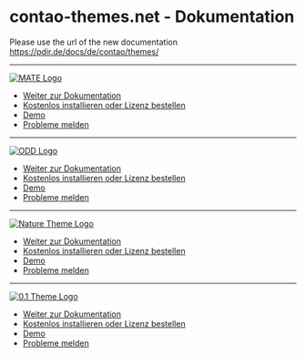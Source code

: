# contao-themes.net - Dokumentation

Please use the url of the new documentation https://pdir.de/docs/de/contao/themes/

---

[![MATE Logo](../_images/mate-theme/mate_logo.png#noborder ':size=150')](mate-lizenz.md)

- [Weiter zur Dokumentation](/mate_theme/mate-lizenz.md)
- [Kostenlos installieren oder Lizenz bestellen](https://contao-themes.net/theme-detail/mate.html)
- [Demo](https://mate.pdir.de/)
- [Probleme melden](https://github.com/contao-themes-net/mate-theme-bundle/issues)

---

[![ODD Logo](../_images/odd-theme/odd_logo.png#noborder ':size=150')](odd_theme/odd-lizenz.md)

- [Weiter zur Dokumentation](/odd_theme/odd-lizenz.md)
- [Kostenlos installieren oder Lizenz bestellen](https://contao-themes.net/theme-detail/odd.html)
- [Demo](https://odd.contao-themes.net)
- [Probleme melden](https://github.com/contao-themes-net/odd-theme-bundle/issues)

---

[![Nature Theme Logo](../_images/nature-theme/NATURE_Logo.svg#noborder ':size=150')](nature_theme/lizenz.md)

- [Weiter zur Dokumentation](/nature_theme/lizenz.md)
- [Kostenlos installieren oder Lizenz bestellen](https://contao-themes.net/theme-detail/nature.html)
- [Demo](https://nature.contao-themes.net)
- [Probleme melden](https://github.com/contao-themes-net/nature-theme-bundle/issues)

---

[![0.1 Theme Logo](../_images/zeroone-theme/0.1-theme-logo.svg#noborder ':size=150')](zeroone_theme/lizenz.md)

- [Weiter zur Dokumentation](/zeroone_theme/lizenz.md)
- [Kostenlos installieren oder Lizenz bestellen](https://contao-themes.net/theme-detail/zeroone.html)
- [Demo](https://0.1.contao-themes.net)
- [Probleme melden](https://github.com/contao-themes-net/zero-one-theme-bundle/issues)
